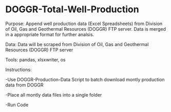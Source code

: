 # DOGGR-Total-Well-Production

Purpose: Append well production data (Excel Spreadsheets) from Division of Oil, Gas and Geothermal Resources (DOGGR) FTP server.
         Data is merged in a appropriate format for further analsis. 

Data: Data will be scraped from Division of Oil, Gas and Geothermal Resources (DOGGR) FTP server

Tools: pandas, xlsxwriter, os


Instructions:

-Use DOGGR-Production-Data Script to batch download montly production data from DOGGR

-Place all montly data files into a single folder

-Run Code

